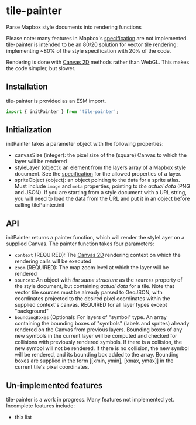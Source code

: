 # tile-painter

Parse Mapbox style documents into rendering functions

Please note: many features in Mapbox's [specification] are not implemented.
tile-painter is intended to be an 80/20 solution for vector tile rendering:
implementing ~80% of the style specification with 20% of the code.

Rendering is done with [Canvas 2D] methods rather than WebGL. This makes the
code simpler, but slower.

[Canvas 2D]: (https://developer.mozilla.org/en-US/docs/Web/API/CanvasRenderingContext2D)
[specification]: (https://docs.mapbox.com/mapbox-gl-js/style-spec/#layers)

## Installation
tile-painter is provided as an ESM import.
```javascript
import { initPainter } from 'tile-painter';
```

## Initialization
initPainter takes a parameter object with the following properties:
- canvasSize (integer): the pixel size of the (square) Canvas to which the 
  layer will be rendered
- styleLayer (object): an element from the layers array of a Mapbox style
  document. See the [specification] for the allowed properties of a layer.
- spriteObject (object): an object pointing to the data for a sprite atlas.
  Must include `image` and `meta` properties, pointing to *the actual data*
  (PNG and JSON). If you are starting from a style document with a URL string,
  you will need to load the data from the URL and put it in an object before
  calling tilePainter.init

## API
initPainter returns a painter function, which will render the styleLayer
on a supplied Canvas. The painter function takes four parameters:
- `context` (REQUIRED): The [Canvas 2D] rendering context on which the
  rendering calls will be executed
- `zoom` (REQUIRED): The map zoom level at which the layer will be rendered
- `sources`: An object with *the same structure* as the `sources` property of
  the style document, but containing *actual data* for a tile. Note that
  vector tile sources must be already parsed to GeoJSON, with coordinates 
  projected to the desired pixel coordinates within the supplied context's 
  canvas. REQUIRED for all layer types except "background"
- `boundingBoxes` (Optional): For layers of "symbol" type. An array containing
  the bounding boxes of "symbols" (labels and sprites) already rendered on
  the Canvas from previous layers. Bounding boxes of any new symbols in
  the current layer will be computed and checked for collisions with previously
  rendered symbols. If there is a collision, the new symbol will not be
  rendered. If there is no collision, the new symbol will be rendered, and
  its bounding box added to the array. Bounding boxes are supplied in the
  form [[xmin, ymin], [xmax, ymax]] in the current tile's pixel coordinates.

## Un-implemented features
tile-painter is a work in progress. Many features not implemented yet.
Incomplete features include:
- this list
